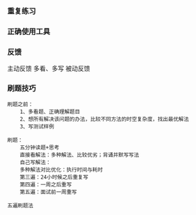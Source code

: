 ### 重复练习
### 正确使用工具
### 反馈
主动反馈
    多看、多写
被动反馈

### 刷题技巧
    刷题之前：
        1、多看题、正确理解题目
        2、想所有解决该问题的办法，比较不同方法的时空复杂度，找出最优解法
        3、写测试样例

    刷题：
        五分钟读题+思考
        直接看解法：多种解法、比较优劣；背诵并默写写法
        自己写解法：
        多种解法对比优化：执行时间与耗时
        第三遍：24小时候之后重复写
        第四遍：一周之后重写
        第五遍：面试前一周重写

    五遍刷题法
        

